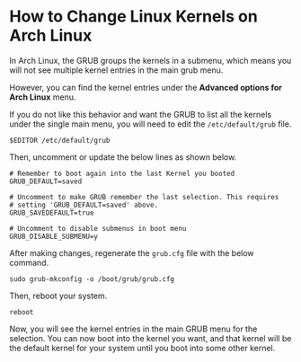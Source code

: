 # How to Change Linux Kernels on Arch Linux
In Arch Linux, the GRUB groups the kernels in a submenu, which means you will not see multiple kernel entries in the main grub menu.

However, you can find the kernel entries under the **Advanced options for Arch Linux** menu.

If you do not like this behavior and want the GRUB to list all the kernels under the single main menu, you will need to edit the `/etc/default/grub` file.

```shell
$EDITOR /etc/default/grub
```

Then, uncomment or update the below lines as shown below.

```shell
# Remember to boot again into the last Kernel you booted
GRUB_DEFAULT=saved

# Uncomment to make GRUB remember the last selection. This requires
# setting 'GRUB_DEFAULT=saved' above.
GRUB_SAVEDEFAULT=true

# Uncomment to disable submenus in boot menu
GRUB_DISABLE_SUBMENU=y
```

After making changes, regenerate the `grub.cfg` file with the below command.

```shell
sudo grub-mkconfig -o /boot/grub/grub.cfg
```

Then, reboot your system.

```shell
reboot
```

Now, you will see the kernel entries in the main GRUB menu for the selection. You can now boot into the kernel you want, and that kernel will be the default kernel for your system until you boot into some other kernel.
